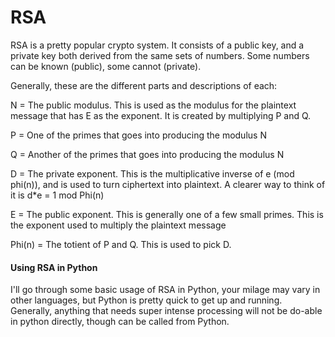 # RSA

RSA is a pretty popular crypto system. It consists of a public key, and a private key
both derived from the same sets of numbers. Some numbers can be known (public), some cannot (private).

Generally, these are the different parts and descriptions of each:

N = The public modulus. This is used as the modulus for the plaintext
 message that has E as the exponent. It is created by multiplying P and Q.

P = One of the primes that goes into producing the modulus N

Q = Another of the primes that goes into producing the modulus N

D = The private exponent. This is the multiplicative inverse of e (mod phi(n)), and is used
to turn ciphertext into plaintext. A clearer way to think of it is d\*e = 1 mod Phi(n)

E = The public exponent. This is generally one of a few small primes. This is the exponent
used to multiply the plaintext message

Phi(n) = The totient of P and Q. This is used to pick D.

#### Using RSA in Python

I'll go through some basic usage of RSA in Python, your milage may vary in other 
languages, but Python is pretty quick to get up and running. Generally, anything 
that needs super intense processing will not be do-able in python directly, though 
can be called from Python.



